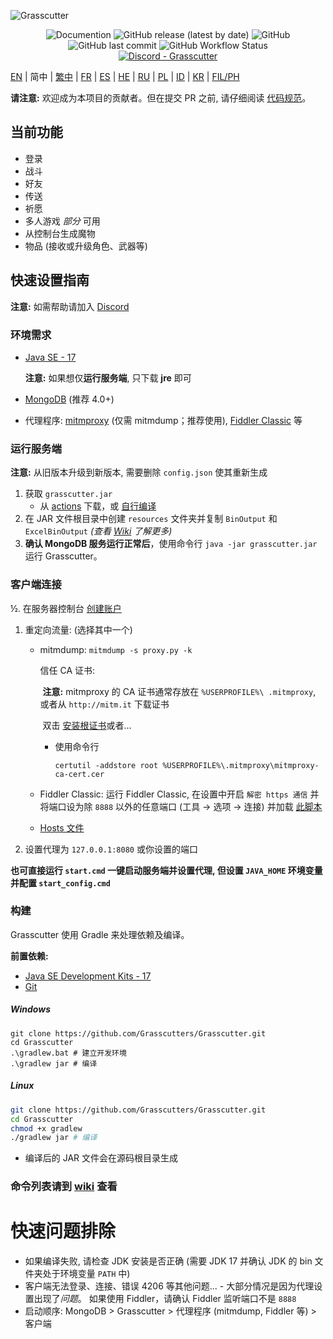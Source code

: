 ![Grasscutter](https://socialify.git.ci/Grasscutters/Grasscutter/image?description=1&forks=1&issues=1&language=1&logo=https%3A%2F%2Fs2.loli.net%2F2022%2F04%2F25%2FxOiJn7lCdcT5Mw1.png&name=1&owner=1&pulls=1&stargazers=1&theme=Light)
<div align="center"><img alt="Documention" src="https://img.shields.io/badge/Wiki-Grasscutter-blue?style=for-the-badge&link=https://github.com/Grasscutters/Grasscutter/wiki&link=https://github.com/Grasscutters/Grasscutter/wiki"> <img alt="GitHub release (latest by date)" src="https://img.shields.io/github/v/release/Grasscutters/Grasscutter?logo=java&style=for-the-badge"> <img alt="GitHub" src="https://img.shields.io/github/license/Grasscutters/Grasscutter?style=for-the-badge"> <img alt="GitHub last commit" src="https://img.shields.io/github/last-commit/Grasscutters/Grasscutter?style=for-the-badge"> <img alt="GitHub Workflow Status" src="https://img.shields.io/github/workflow/status/Grasscutters/Grasscutter/Build?logo=github&style=for-the-badge"></div>

<div align="center"><a href="https://discord.gg/T5vZU6UyeG"><img alt="Discord - Grasscutter" src="https://img.shields.io/discord/965284035985305680?label=Discord&logo=discord&style=for-the-badge"></a></div>

[EN](README.md) | 简中 | [繁中](README_zh-TW.md) | [FR](README_fr-FR.md) | [ES](README_es-ES.md) | [HE](README_HE.md) | [RU](README_ru-RU.md)  | [PL](README_pl-PL.md) | [ID](README_id-ID.md) | [KR](README_ko-KR.md) | [FIL/PH](README_fil-PH.md)

**请注意:** 欢迎成为本项目的贡献者。但在提交 PR 之前, 请仔细阅读 [代码规范](https://github.com/Grasscutters/Grasscutter/blob/stable/CONTRIBUTING.md)。

## 当前功能

* 登录
* 战斗
* 好友
* 传送
* 祈愿
* 多人游戏 *部分* 可用
* 从控制台生成魔物
* 物品 (接收或升级角色、武器等)

## 快速设置指南

**注意:** 如需帮助请加入 [Discord](https://discord.gg/T5vZU6UyeG)

### 环境需求

* [Java SE - 17](https://www.oracle.com/java/technologies/javase/jdk17-archive-downloads.html)

  **注意:** 如果想仅**运行服务端**, 只下载 **jre** 即可

* [MongoDB](https://www.mongodb.com/try/download/community) (推荐 4.0+)

* 代理程序: [mitmproxy](https://mitmproxy.org/) (仅需 mitmdump；推荐使用), [Fiddler Classic](https://telerik-fiddler.s3.amazonaws.com/fiddler/FiddlerSetup.exe) 等

### 运行服务端

**注意:** 从旧版本升级到新版本, 需要删除 `config.json` 使其重新生成

1. 获取 `grasscutter.jar`
   - 从 [actions](https://github.com/Grasscutters/Grasscutter/actions) 下载，或 [自行编译](#构建)
2. 在 JAR 文件根目录中创建 `resources` 文件夹并复制 `BinOutput` 和 `ExcelBinOutput` *(查看 [Wiki](https://github.com/Grasscutters/Grasscutter/wiki) 了解更多)*
3. **确认 MongoDB 服务运行正常后**，使用命令行 `java -jar grasscutter.jar` 运行 Grasscutter。

### 客户端连接

½. 在服务器控制台 [创建账户](https://github.com/Grasscutters/Grasscutter/wiki/Commands#targeting)

1. 重定向流量: (选择其中一个)
    - mitmdump: `mitmdump -s proxy.py -k`

      信任 CA 证书:

      ​	**注意:** mitmproxy 的 CA 证书通常存放在 `%USERPROFILE%\ .mitmproxy`, 或者从 `http://mitm.it` 下载证书

      ​ 双击 [安装根证书](https://docs.microsoft.com/en-us/skype-sdk/sdn/articles/installing-the-trusted-root-certificate#installing-a-trusted-root-certificate)或者...

      - 使用命令行

        ```shell
        certutil -addstore root %USERPROFILE%\.mitmproxy\mitmproxy-ca-cert.cer
        ```

    - Fiddler Classic: 运行 Fiddler Classic, 在设置中开启 `解密 https 通信` 并将端口设为除 `8888` 以外的任意端口 (工具 -> 选项 -> 连接) 并加载 [此脚本](https://github.lunatic.moe/fiddlerscript)

    - [Hosts 文件](https://github.com/Grasscutters/Grasscutter/wiki/Running#traffic-route-map)

2. 设置代理为 `127.0.0.1:8080` 或你设置的端口

**也可直接运行 `start.cmd` 一键启动服务端并设置代理, 但设置 `JAVA_HOME` 环境变量并配置 `start_config.cmd`**

### 构建

Grasscutter 使用 Gradle 来处理依赖及编译。

**前置依赖:**

- [Java SE Development Kits - 17](https://www.oracle.com/java/technologies/javase/jdk17-archive-downloads.html)
- [Git](https://git-scm.com/downloads)

##### Windows

```shell
git clone https://github.com/Grasscutters/Grasscutter.git
cd Grasscutter
.\gradlew.bat # 建立开发环境
.\gradlew jar # 编译
```

##### Linux

```bash
git clone https://github.com/Grasscutters/Grasscutter.git
cd Grasscutter
chmod +x gradlew
./gradlew jar # 编译
```

* 编译后的 JAR 文件会在源码根目录生成

### 命令列表请到 [wiki](https://github.com/Grasscutters/Grasscutter/wiki/Commands) 查看

# 快速问题排除

* 如果编译失败, 请检查 JDK 安装是否正确 (需要 JDK 17 并确认 JDK 的 bin 文件夹处于环境变量 `PATH` 中)
* 客户端无法登录、连接、错误 4206 等其他问题... - 大部分情况是因为代理设置出现了*问题*。
  如果使用 Fiddler，请确认 Fiddler 监听端口不是 `8888`
* 启动顺序: MongoDB > Grasscutter > 代理程序 (mitmdump, Fiddler 等) > 客户端
